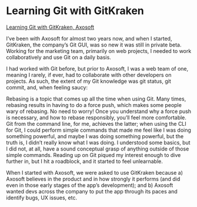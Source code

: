 # Learning Git with GitKraken

[Learning Git with GitKraken, Axosoft](https://blog.axosoft.com/2017/02/01/learning-git-with-gui/)

I’ve been with Axosoft for almost two years now, and when I started, GitKraken, the company’s Git GUI, was so new it was still in private beta. Working for the marketing team, primarily on web projects, I needed to work collaboratively and use Git on a daily basis.

I had worked with Git before, but prior to Axosoft, I was a web team of one, meaning I rarely, if ever, had to collaborate with other developers on projects. As such, the extent of my Git knowledge was git status, git commit, and, when feeling saucy:

Rebasing is a topic that comes up all the time when using Git. Many times, rebasing results in having to do a force push, which makes some people wary of rebasing. No need to worry! Once you understand why a force push is necessary, and how to rebase responsibly, you’ll feel more comfortable.
Git from the command line, for me, achieves the latter; when using the CLI for Git, I could perform simple commands that made me feel like I was doing something powerful, and maybe I was doing something powerful, but the truth is, I didn’t really know what I was doing. I understood some basics, but I did not, at all, have a sound conceptual grasp of anything outside of those simple commands. Reading up on Git piqued my interest enough to dive further in, but I hit a roadblock, and it started to feel unlearnable.

When I started with Axosoft, we were asked to use GitKraken because a) Axosoft believes in the product and in how strongly it performs (and did even in those early stages of the app’s development); and b) Axosoft wanted devs across the company to put the app through its paces and identify bugs, UX issues, etc.